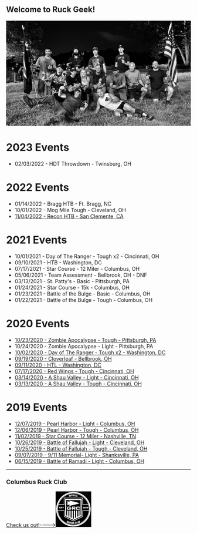 ## Welcome to Ruck Geek!

![HTL Group](2020/09/HTL/images/htlGroupBW.jpg)
# 2023 Events
* 02/03/2022 - HDT Throwdown - Twinsburg, OH

# 2022 Events
* 01/14/2022 - Bragg HTB - Ft. Bragg, NC
* 10/01/2022 - Mog Mile Tough - Cleveland, OH
* [11/04/2022 - Recon HTB - San Clemente, CA](2022/11/ReconHTB/reconHTB.md)

# 2021 Events
* 10/01/2021 - Day of The Ranger - Tough x2 - Cincinnati, OH
* 09/10/2021 - HTB - Washington, DC
* 07/17/2021 - Star Course - 12 Miler - Columbus, OH
* 05/06/2021 - Team Assessment - Bellbrook, OH - DNF
* 03/13/2021 - St. Patty's - Basic - Pittsburgh, PA
* 01/24/2021 - Star Course - 15k - Columbus, OH
* 01/23/2021 - Battle of the Bulge - Basic - Columbus, OH
* 01/22/2021 - Battle of the Bulge - Tough - Columbus, OH

# 2020 Events
* [10/23/2020 - Zombie Apocalypse - Tough - Pittsburgh, PA](2020/10/Zombie/zombieTough.md)
* 10/24/2020 - Zombie Apocalypse - Light - Pittsburgh, PA
* [10/02/2020 - Day of The Ranger - Tough x2 - Washington, DC](2020/10/DayOfTheRanger/dayOfTheRanger.md)
* [09/19/2020 - Cloverleaf - Bellbrook, OH](2020/09/Cloverleaf/cloverleaf.md)
* [09/11/2020 - HTL - Washington, DC](2020/09/HTL/911HTL.md)
* [07/17/2020 - Red Wings - Tough - Cincinnati, OH](2020/07/redWingsTough.md)
* [03/14/2020 - A Shau Valley - Light - Cincinnati, OH](2020/03/aShauValleyLight.md)
* [03/13/2020 - A Shau Valley - Tough - Cincinnati, OH](2020/03/aShauValleyTough.md)

# 2019 Events
* [12/07/2019 - Pearl Harbor - Light - Columbus, OH](2019/12/pearlHarborLight.md)
* [12/06/2019 - Pearl Harbor - Tough - Columbus, OH](2019/12/pearlHarborTough.md)
* [11/02/2019 - Star Course - 12 Miler - Nashville, TN](2019/11/Nashville12MileStarCourse.md)
* [10/26/2019 - Battle of Fallujah - Light - Cleveland, OH](2019/10/battleOfFallujahLight.md)
* [10/25/2019 - Battle of Fallujah - Tough - Cleveland, OH](2019/10/battleOfFallujahTough.md)
* [09/07/2019 - 9/11 Memorial- Light - Shanksville, PA](2019/09/911Memorial.md)
* [06/15/2019 - Battle of Ramadi - Light - Columbus, OH](2019/06/battle-of-ramadi-light.MD)



---
### Columbus Ruck Club
[Check us out!---->![GORUCK Official Club](images/goruckClubSmall.png)](https://www.facebook.com/columbusruckingclub/)
